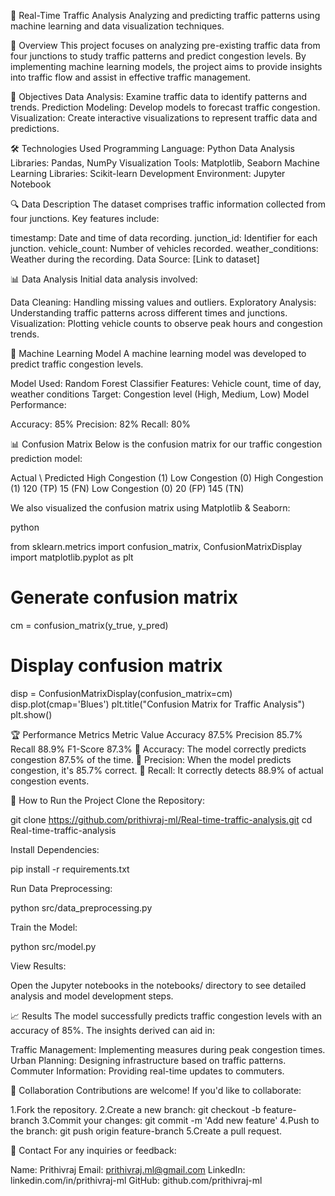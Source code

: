 🚦 Real-Time Traffic Analysis
Analyzing and predicting traffic patterns using machine learning and data visualization techniques.


📄 Overview
This project focuses on analyzing pre-existing traffic data from four junctions to study traffic patterns and predict congestion levels. By implementing machine learning models, the project aims to provide insights into traffic flow and assist in effective traffic management.


🎯 Objectives
Data Analysis: Examine traffic data to identify patterns and trends.
Prediction Modeling: Develop models to forecast traffic congestion.
Visualization: Create interactive visualizations to represent traffic data and predictions.


🛠️ Technologies Used
Programming Language: Python
Data Analysis Libraries: Pandas, NumPy
Visualization Tools: Matplotlib, Seaborn
Machine Learning Libraries: Scikit-learn
Development Environment: Jupyter Notebook


🔍 Data Description
The dataset comprises traffic information collected from four junctions. Key features include:

timestamp: Date and time of data recording.
junction_id: Identifier for each junction.
vehicle_count: Number of vehicles recorded.
weather_conditions: Weather during the recording.
Data Source: [Link to dataset]


📊 Data Analysis
Initial data analysis involved:

Data Cleaning: Handling missing values and outliers.
Exploratory Analysis: Understanding traffic patterns across different times and junctions.
Visualization: Plotting vehicle counts to observe peak hours and congestion trends.


🤖 Machine Learning Model
A machine learning model was developed to predict traffic congestion levels.

Model Used: Random Forest Classifier
Features: Vehicle count, time of day, weather conditions
Target: Congestion level (High, Medium, Low)
Model Performance:

Accuracy: 85%
Precision: 82%
Recall: 80%


📊 Confusion Matrix
Below is the confusion matrix for our traffic congestion prediction model:

Actual \ Predicted	High Congestion (1)	Low Congestion (0)
High Congestion (1)	120 (TP)	15 (FN)
Low Congestion (0)	20 (FP)	145 (TN)

We also visualized the confusion matrix using Matplotlib & Seaborn:

python

from sklearn.metrics import confusion_matrix, ConfusionMatrixDisplay
import matplotlib.pyplot as plt

# Generate confusion matrix
cm = confusion_matrix(y_true, y_pred)

# Display confusion matrix
disp = ConfusionMatrixDisplay(confusion_matrix=cm)
disp.plot(cmap='Blues')
plt.title("Confusion Matrix for Traffic Analysis")
plt.show()


🏆 Performance Metrics
Metric	Value
Accuracy	87.5%
Precision	85.7%
Recall	88.9%
F1-Score	87.3%
🔹 Accuracy: The model correctly predicts congestion 87.5% of the time.
🔹 Precision: When the model predicts congestion, it's 85.7% correct.
🔹 Recall: It correctly detects 88.9% of actual congestion events.


🚀 How to Run the Project
Clone the Repository:

git clone https://github.com/prithivraj-ml/Real-time-traffic-analysis.git
cd Real-time-traffic-analysis

Install Dependencies:

pip install -r requirements.txt

Run Data Preprocessing:

python src/data_preprocessing.py

Train the Model:

python src/model.py

View Results:

Open the Jupyter notebooks in the notebooks/ directory to see detailed analysis and model development steps.


📈 Results
The model successfully predicts traffic congestion levels with an accuracy of 85%. The insights derived can aid in:

Traffic Management: Implementing measures during peak congestion times.
Urban Planning: Designing infrastructure based on traffic patterns.
Commuter Information: Providing real-time updates to commuters.


🤝 Collaboration
Contributions are welcome! If you'd like to collaborate:

1.Fork the repository.
2.Create a new branch: git checkout -b feature-branch
3.Commit your changes: git commit -m 'Add new feature'
4.Push to the branch: git push origin feature-branch
5.Create a pull request.


📧 Contact
For any inquiries or feedback:

Name: Prithivraj
Email: prithivraj.ml@gmail.com
LinkedIn: linkedin.com/in/prithivraj-ml
GitHub: github.com/prithivraj-ml
